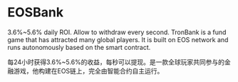 # EOSBank
3.6%~5.6% daily ROI. Allow to withdraw every second. TronBank is a fund game that has attracted many global players. It is built on EOS network and runs autonomously based on the smart contract.

每24小时获得3.6%~5.6%的收益，每秒可以提现。是一款全球玩家共同参与的金融游戏，他构建在EOS链上，完全由智能合约自主运行。
